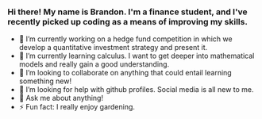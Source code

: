 ### Hi there! My name is Brandon. I'm a finance student, and I've recently picked up coding as a means of improving my skills.

- 🔭 I’m currently working on a hedge fund competition in which we develop a quantitative investment strategy and present it.
- 🌱 I’m currently learning calculus. I want to get deeper into mathematical models and really gain a good understanding.
- 👯 I’m looking to collaborate on anything that could entail learning something new!
- 🤔 I’m looking for help with github profiles. Social media is all new to me.
- 💬 Ask me about anything!
- ⚡ Fun fact: I really enjoy gardening.
